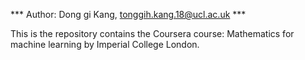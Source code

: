 
*** Author: Dong gi Kang, tonggih.kang.18@ucl.ac.uk ***


This is the repository contains the Coursera course: Mathematics for machine learning by Imperial College London.
